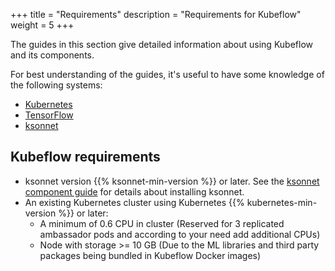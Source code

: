 +++
title = "Requirements"
description = "Requirements for Kubeflow"
weight = 5
+++

The guides in this section give detailed information about using Kubeflow and 
its components.

For best understanding of the guides, it's useful to have some knowledge of
the following systems:

* [Kubernetes](https://kubernetes.io/docs/tutorials/kubernetes-basics/)
* [TensorFlow](https://www.tensorflow.org/get_started/)
* [ksonnet](https://ksonnet.io/docs/tutorial)

## Kubeflow requirements

 * ksonnet version {{% ksonnet-min-version %}} or later. See the 
   [ksonnet component guide](/docs/components/ksonnet/) for details about
   installing ksonnet.
 * An existing Kubernetes cluster using Kubernetes {{% kubernetes-min-version %}} or later:
   * A minimum of 0.6 CPU in cluster (Reserved for 3 replicated ambassador pods and according to your need add additional CPUs)
   * Node with storage >= 10 GB (Due to the ML libraries and third party packages being bundled in Kubeflow Docker images)



